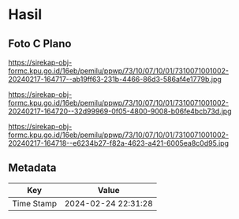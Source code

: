 # Hasil

## Foto C Plano

https://sirekap-obj-formc.kpu.go.id/16eb/pemilu/ppwp/73/10/07/10/01/7310071001002-20240217-164717--ab19ff63-231b-4466-86d3-586af4e1779b.jpg

https://sirekap-obj-formc.kpu.go.id/16eb/pemilu/ppwp/73/10/07/10/01/7310071001002-20240217-164720--32d99969-0f05-4800-9008-b06fe4bcb73d.jpg

https://sirekap-obj-formc.kpu.go.id/16eb/pemilu/ppwp/73/10/07/10/01/7310071001002-20240217-164718--e6234b27-f82a-4623-a421-6005ea8c0d95.jpg


## Metadata

| Key        | Value               |
| ---------- | ------------------- |
| Time Stamp | 2024-02-24 22:31:28 |



